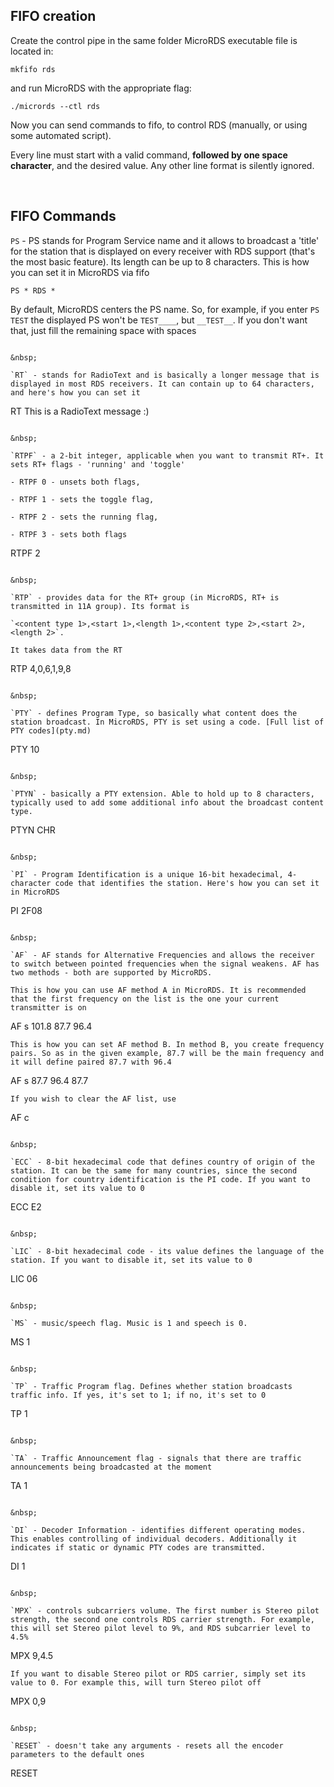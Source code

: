## FIFO creation
Create the control pipe in the same folder MicroRDS executable file is located in:
```
mkfifo rds
```
and run MicroRDS with the appropriate flag:
```
./micrords --ctl rds
```
Now you can send commands to fifo, to control RDS (manually, or using some automated script).

Every line must start with a valid command, <b>followed by one space character</b>, and the desired value. Any other line format is silently ignored. 

&nbsp;

## FIFO Commands

`PS` - PS stands for Program Service name and it allows to broadcast a 'title' for the station that is displayed on every receiver with RDS support (that's the most basic feature). Its length can be up to 8 characters. This is how you can set it in MicroRDS via fifo
```
PS * RDS *
```
By default, MicroRDS centers the PS name. So, for example, if you enter
`PS TEST`
the displayed PS won't be `TEST____`, but `__TEST__`. If you don't want that, just fill the remaining space with spaces
```PS TEST\ \ \ \`

&nbsp;

`RT` - stands for RadioText and is basically a longer message that is displayed in most RDS receivers. It can contain up to 64 characters, and here's how you can set it
```
RT This is a RadioText message :)
```

&nbsp;

`RTPF` - a 2-bit integer, applicable when you want to transmit RT+. It sets RT+ flags - 'running' and 'toggle'

- RTPF 0 - unsets both flags,

- RTPF 1 - sets the toggle flag,

- RTPF 2 - sets the running flag,

- RTPF 3 - sets both flags
```
RTPF 2
```

&nbsp;

`RTP` - provides data for the RT+ group (in MicroRDS, RT+ is transmitted in 11A group). Its format is

`<content type 1>,<start 1>,<length 1>,<content type 2>,<start 2>,<length 2>`. 

It takes data from the RT
```
RTP 4,0,6,1,9,8
```

&nbsp;

`PTY` - defines Program Type, so basically what content does the station broadcast. In MicroRDS, PTY is set using a code. [Full list of PTY codes](pty.md)
```
PTY 10
```

&nbsp;

`PTYN` - basically a PTY extension. Able to hold up to 8 characters, typically used to add some additional info about the broadcast content type.
```
PTYN CHR
```

&nbsp;

`PI` - Program Identification is a unique 16-bit hexadecimal, 4-character code that identifies the station. Here's how you can set it in MicroRDS
```
PI 2F08
```

&nbsp;

`AF` - AF stands for Alternative Frequencies and allows the receiver to switch between pointed frequencies when the signal weakens. AF has two methods - both are supported by MicroRDS. 

This is how you can use AF method A in MicroRDS. It is recommended that the first frequency on the list is the one your current transmitter is on
```
AF s 101.8 87.7 96.4
```
This is how you can set AF method B. In method B, you create frequency pairs. So as in the given example, 87.7 will be the main frequency and it will define paired 87.7 with 96.4
```
AF s 87.7 96.4 87.7
```
If you wish to clear the AF list, use
```
AF c
```

&nbsp;

`ECC` - 8-bit hexadecimal code that defines country of origin of the station. It can be the same for many countries, since the second condition for country identification is the PI code. If you want to disable it, set its value to 0
```
ECC E2
```

&nbsp;

`LIC` - 8-bit hexadecimal code - its value defines the language of the station. If you want to disable it, set its value to 0
```
LIC 06
```

&nbsp;

`MS` - music/speech flag. Music is 1 and speech is 0.
```
MS 1
```

&nbsp;

`TP` - Traffic Program flag. Defines whether station broadcasts traffic info. If yes, it's set to 1; if no, it's set to 0
```
TP 1
```

&nbsp;

`TA` - Traffic Announcement flag - signals that there are traffic announcements being broadcasted at the moment
```
TA 1
```

&nbsp;

`DI` - Decoder Information - identifies different operating modes. This enables controlling of individual decoders. Additionally it indicates if static or dynamic PTY codes are transmitted.
```
DI 1
```

&nbsp;

`MPX` - controls subcarriers volume. The first number is Stereo pilot strength, the second one controls RDS carrier strength. For example, this will set Stereo pilot level to 9%, and RDS subcarrier level to 4.5%
```
MPX 9,4.5
```
If you want to disable Stereo pilot or RDS carrier, simply set its value to 0. For example this, will turn Stereo pilot off
```
MPX 0,9
```

&nbsp;

`RESET` - doesn't take any arguments - resets all the encoder parameters to the default ones
```
RESET
```
